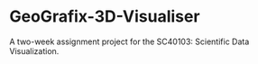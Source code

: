 # GeoGrafix-3D-Visualiser
A two-week assignment project for the SC40103: Scientific Data Visualization.
